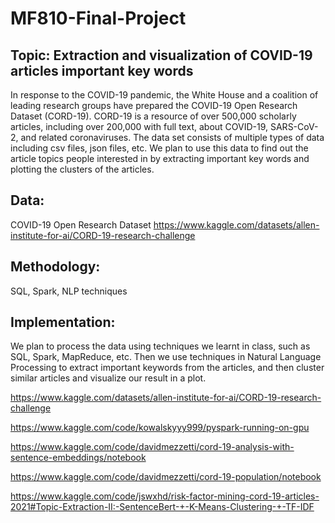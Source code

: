 # MF810-Final-Project

## Topic: Extraction and visualization of COVID-19 articles important key words 

In response to the COVID-19 pandemic, the White House and a coalition of leading research groups have prepared the COVID-19 Open Research Dataset (CORD-19). CORD-19 is a resource of over 500,000 scholarly articles, including over 200,000 with full text, about COVID-19, SARS-CoV-2, and related coronaviruses. The data set consists of multiple types of data including csv files, json files, etc.
We plan to use this data to find out the article topics people interested in by extracting important key words and plotting the clusters of the articles. 
## Data:
COVID-19 Open Research Dataset 
https://www.kaggle.com/datasets/allen-institute-for-ai/CORD-19-research-challenge
## Methodology: 
SQL, Spark, NLP techniques
## Implementation:
We plan to process the data using techniques we learnt in class, such as SQL, Spark, MapReduce, etc. Then we use techniques in Natural Language Processing to extract important keywords from the articles, and then cluster similar articles and visualize our result in a plot. 

https://www.kaggle.com/datasets/allen-institute-for-ai/CORD-19-research-challenge

https://www.kaggle.com/code/kowalskyyy999/pyspark-running-on-gpu

https://www.kaggle.com/code/davidmezzetti/cord-19-analysis-with-sentence-embeddings/notebook

https://www.kaggle.com/code/davidmezzetti/cord-19-population/notebook

https://www.kaggle.com/code/jswxhd/risk-factor-mining-cord-19-articles-2021#Topic-Extraction-II:-SentenceBert-+-K-Means-Clustering-+-TF-IDF

